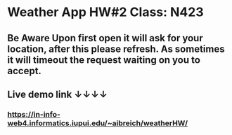 # Weather App HW#2 Class: N423

## **Be Aware** Upon first open it will ask for your location, after this please refresh. As sometimes it will timeout the request waiting on you to accept. 

## Live demo link ↓↓↓↓

### https://in-info-web4.informatics.iupui.edu/~aibreich/weatherHW/
